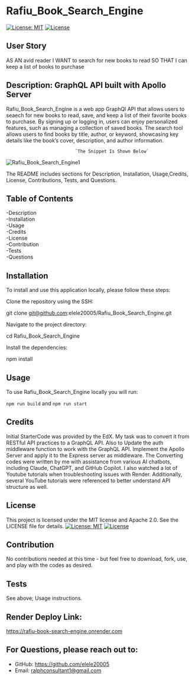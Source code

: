 # Rafiu_Book_Search_Engine
[![License: MIT](https://img.shields.io/badge/License-MIT-yellow.svg)](https://opensource.org/licenses/MIT) 
[![License](https://img.shields.io/badge/License-Apache_2.0-blue.svg)](https://opensource.org/licenses/Apache-2.0) 

## User Story

AS AN avid reader
I WANT to search for new books to read
SO THAT I can keep a list of books to purchase

## Description: GraphQL API built with Apollo Server
Rafiu_Book_Search_Engine is a web app GraphQl API that allows users to seaech for new books to read, save, and keep a list of their favorite books to purchase. By signing up or logging in, users can enjoy personalized features, such as managing a collection of saved books. The search tool allows users to find books by title, author, or keyword, showcasing key details like the book’s cover, description, and author information.


                              `The Snippet Is Shown Below`
![Rafiu_Book_Search_Engine1](https://github.com/user-attachments/assets/95a93746-33ba-4b1d-9073-8e43384728a3)







The README includes sections for Description, Installation, Usage,Credits, License, Contributions, Tests, and Questions.   


## Table of Contents

-Description     
-Installation      
-Usage     
-Credits    
-License         
-Contribution       
-Tests         
-Questions

## Installation
To install and use this application locally, please follow these steps:

Clone the repository using the SSH:

git clone git@github.com:elele20005/Rafiu_Book_Search_Engine.git

Navigate to the project directory:

cd Rafiu_Book_Search_Engine

Install the dependencies:

npm install

## Usage
To use Rafiu_Book_Search_Engine locally you will run:

`npm run build` and `npm run start`

## Credits
Initial StarterCode was provided by the EdX. My task was to convert it from RESTful API practices to a GraphQL API.  Also to Update the auth middleware function to work with the GraphQL API.
Implement the Apollo Server and apply it to the Express server as middleware. The Converting codes were written by me with assistance from various AI chatbots, including Claude, ChatGPT, and GitHub Copilot. I also watched a lot of Youtube tutorials when troubleshooting issues with Render. Additionally, several YouTube tutorials were referenced to better understand API structure as well. 

## License
This project is licensed under the MIT license and Apache 2.0. See the LICENSE file for details.
[![License: MIT](https://img.shields.io/badge/License-MIT-yellow.svg)](https://opensource.org/licenses/MIT)
[![License](https://img.shields.io/badge/License-Apache_2.0-blue.svg)](https://opensource.org/licenses/Apache-2.0)

## Contribution
No contributions needed at this time - but feel free to download, fork, use, and play with the codes as desired.

## Tests
See above; Usage instructions.

## Render Deploy Link: 
https://rafiu-book-search-engine.onrender.com 

## For Questions, please reach out to:
 
- GitHub: https://github.com/elele20005
- Email: ralphconsultant1@gmail.com 
